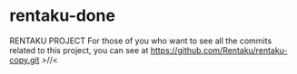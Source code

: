 # rentaku-done
RENTAKU PROJECT
For those of you who want to see all the commits related to this project, you can see at https://github.com/Rentaku/rentaku-copy.git >//<
